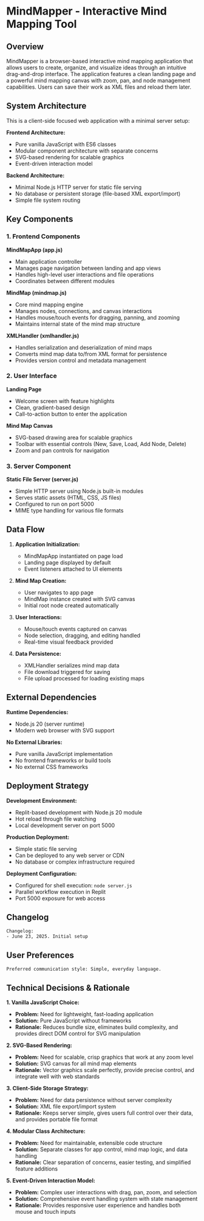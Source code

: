 # MindMapper - Interactive Mind Mapping Tool

## Overview

MindMapper is a browser-based interactive mind mapping application that allows users to create, organize, and visualize ideas through an intuitive drag-and-drop interface. The application features a clean landing page and a powerful mind mapping canvas with zoom, pan, and node management capabilities. Users can save their work as XML files and reload them later.

## System Architecture

This is a client-side focused web application with a minimal server setup:

**Frontend Architecture:**
- Pure vanilla JavaScript with ES6 classes
- Modular component architecture with separate concerns
- SVG-based rendering for scalable graphics
- Event-driven interaction model

**Backend Architecture:**
- Minimal Node.js HTTP server for static file serving
- No database or persistent storage (file-based XML export/import)
- Simple file system routing

## Key Components

### 1. Frontend Components

**MindMapApp (app.js)**
- Main application controller
- Manages page navigation between landing and app views
- Handles high-level user interactions and file operations
- Coordinates between different modules

**MindMap (mindmap.js)**
- Core mind mapping engine
- Manages nodes, connections, and canvas interactions
- Handles mouse/touch events for dragging, panning, and zooming
- Maintains internal state of the mind map structure

**XMLHandler (xmlhandler.js)**
- Handles serialization and deserialization of mind maps
- Converts mind map data to/from XML format for persistence
- Provides version control and metadata management

### 2. User Interface

**Landing Page**
- Welcome screen with feature highlights
- Clean, gradient-based design
- Call-to-action button to enter the application

**Mind Map Canvas**
- SVG-based drawing area for scalable graphics
- Toolbar with essential controls (New, Save, Load, Add Node, Delete)
- Zoom and pan controls for navigation

### 3. Server Component

**Static File Server (server.js)**
- Simple HTTP server using Node.js built-in modules
- Serves static assets (HTML, CSS, JS files)
- Configured to run on port 5000
- MIME type handling for various file formats

## Data Flow

1. **Application Initialization:**
   - MindMapApp instantiated on page load
   - Landing page displayed by default
   - Event listeners attached to UI elements

2. **Mind Map Creation:**
   - User navigates to app page
   - MindMap instance created with SVG canvas
   - Initial root node created automatically

3. **User Interactions:**
   - Mouse/touch events captured on canvas
   - Node selection, dragging, and editing handled
   - Real-time visual feedback provided

4. **Data Persistence:**
   - XMLHandler serializes mind map data
   - File download triggered for saving
   - File upload processed for loading existing maps

## External Dependencies

**Runtime Dependencies:**
- Node.js 20 (server runtime)
- Modern web browser with SVG support

**No External Libraries:**
- Pure vanilla JavaScript implementation
- No frontend frameworks or build tools
- No external CSS frameworks

## Deployment Strategy

**Development Environment:**
- Replit-based development with Node.js 20 module
- Hot reload through file watching
- Local development server on port 5000

**Production Deployment:**
- Simple static file serving
- Can be deployed to any web server or CDN
- No database or complex infrastructure required

**Deployment Configuration:**
- Configured for shell execution: `node server.js`
- Parallel workflow execution in Replit
- Port 5000 exposure for web access

## Changelog

```
Changelog:
- June 23, 2025. Initial setup
```

## User Preferences

```
Preferred communication style: Simple, everyday language.
```

## Technical Decisions & Rationale

**1. Vanilla JavaScript Choice:**
- **Problem:** Need for lightweight, fast-loading application
- **Solution:** Pure JavaScript without frameworks
- **Rationale:** Reduces bundle size, eliminates build complexity, and provides direct DOM control for SVG manipulation

**2. SVG-Based Rendering:**
- **Problem:** Need for scalable, crisp graphics that work at any zoom level
- **Solution:** SVG canvas for all mind map elements
- **Rationale:** Vector graphics scale perfectly, provide precise control, and integrate well with web standards

**3. Client-Side Storage Strategy:**
- **Problem:** Need for data persistence without server complexity
- **Solution:** XML file export/import system
- **Rationale:** Keeps server simple, gives users full control over their data, and provides portable file format

**4. Modular Class Architecture:**
- **Problem:** Need for maintainable, extensible code structure
- **Solution:** Separate classes for app control, mind map logic, and data handling
- **Rationale:** Clear separation of concerns, easier testing, and simplified feature additions

**5. Event-Driven Interaction Model:**
- **Problem:** Complex user interactions with drag, pan, zoom, and selection
- **Solution:** Comprehensive event handling system with state management
- **Rationale:** Provides responsive user experience and handles both mouse and touch inputs
